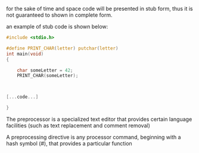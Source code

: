 for the sake of time and space code will be presented in stub form, thus it is not guaranteed to shown in complete form.

an example of stub code is shown below:

```c
#include <stdio.h>

#define PRINT_CHAR(letter) putchar(letter)
int main(void)
{

    char someLetter = 42;
    PRINT_CHAR(someLetter);



[...code...]

}
```

The preprocessor is a specialized text editor that provides certain language facilities \(such as text replacement and comment removal\)

A preprocessing directive is any processor command, beginning with a hash symbol \(\#\), that provides a particular function



